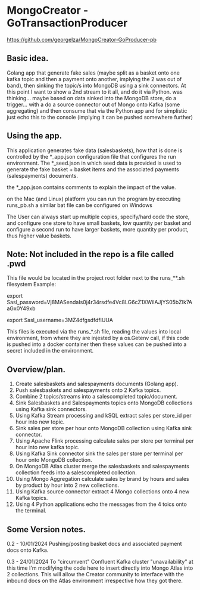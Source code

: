 # MongoCreator - GoTransactionProducer

https://github.com/georgelza/MongoCreator-GoProducer-pb

## Basic idea.

Golang app that generate fake sales (maybe split as a basket onto one kafka topic and then a payment onto another, implying the 2 was out of band), then sinking the topic/s into MongoDB using a sink connectors.
At this point I want to show a 2nd stream to it all, and do it via Python. was thinking…
maybe based on data sinked into the MongoDB store, do a trigger… with a do a source connector out of Mongo onto Kafka (some aggregating) and then consume that via the Python app and for simplistic just echo this to the console (implying it can be pushed somewhere further)

## Using the app.

This application generates fake data (salesbaskets), how that is done is controlled by the *_app.json configuration file that configures the run environment. The *_seed.json in which seed data is provided is used to generate the fake basket + basket items and the associated payments (salespayments) documents.

the *_app.json contains comments to explain the impact of the value.

on the Mac (and Linux) platform you can run the program by executing runs_pb.sh
a similar bat file can be configured on Windows

The User can always start up multiple copies, specify/hard code the store, and configure one store to have small baskets, low quantity per basket and configure a second run to have larger baskets, more quantity per product, thus higher value baskets.

## Note: Not included in the repo is a file called .pwd

This file would be located in the project root folder next to the runs_**.sh filesystem
Example: 

export Sasl_password=Vj8MASendaIs0j4r34rsdfe4Vc8LG6cZ1XWilAJjYS05bZIk7AaGx0Y49xb

export Sasl_username=3MZ4dfgsdfdfIUUA

This files is executed via the runs_*.sh file, reading the values into local environment, from where they are injested by a os.Getenv call, if this code is pushed into a docker container then these values can be pushed into a secret included in the environment.

## Overview/plan.

1. Create salesbaskets and salespayments documents (Golang app).
2. Push salesbaskets and salespayments onto 2 Kafka topics.
3. Combine 2 topics/streams into a salescompleted topic/document.
4. Sink Salesbaskets and Salespayments topics onto MongoDB collections using Kafka sink connectors.
5. Using Kafka Stream processing and kSQL extract sales per store_id per hour into new topic.
6. Sink sales per store per hour onto MongoDB collection using Kafka sink connector.
7. Using Apache Flink processing calculate sales per store per terminal per hour into new kafka topic.
8. Using Kafka Sink connector sink the sales per store per terminal per hour onto MongoDB collection.
9. On MongoDB Atlas cluster merge the salesbaskets and salespayments collection feeds into a salescompleted collection.
10. Using Mongo Aggregation calculate sales by brand by hours and sales by product by hour into 2 new collections.
11. Using Kafka source connector extract 4 Mongo collections onto 4 new Kafka topics.
12. Using 4 Python applications echo the messages from the 4 toics onto the terminal. 


## Some Version notes.
0.2	- 10/01/2024	Pushing/posting basket docs and associated payment docs onto Kafka.

0.3	- 24/01/2024	To "circumvent" Confluent Kafka cluster "unavailability" at this time I'm modifying the code here to insert directly into Mongo Atlas into 2 collections. This will allow the Creator community to interface with the inbound docs on the Atlas environment irrespective how they got there.
